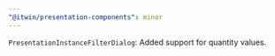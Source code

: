 ```yaml
---
"@itwin/presentation-components": minor
---
```


`PresentationInstanceFilterDialog`: Added support for quantity values.
